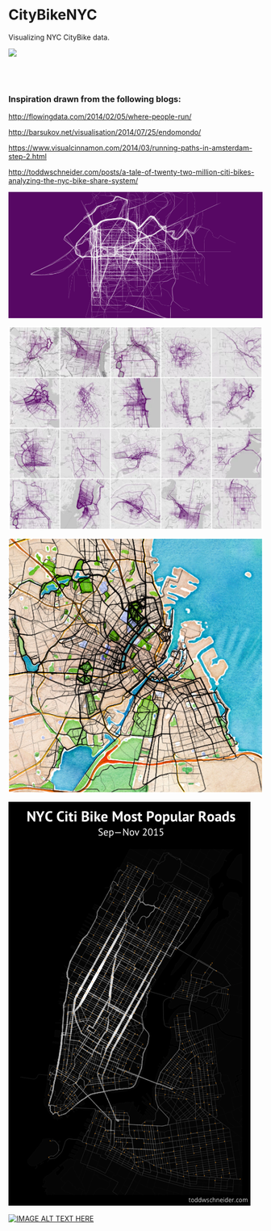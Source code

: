 # CityBikeNYC

Visualizing NYC CityBike data.

![](./ASSETS/weekdays.png)


<br>
<br>

### Inspiration drawn from the following blogs:

http://flowingdata.com/2014/02/05/where-people-run/

http://barsukov.net/visualisation/2014/07/25/endomondo/

https://www.visualcinnamon.com/2014/03/running-paths-in-amsterdam-step-2.html

http://toddwschneider.com/posts/a-tale-of-twenty-two-million-citi-bikes-analyzing-the-nyc-bike-share-system/


![alt](ASSETS/DC-feature.png)

![alt](ASSETS/examples.png)

![alt](ASSETS/copenhagen.png)

![alt](ASSETS/most_popular_bike_routes.png)


[![IMAGE ALT TEXT HERE](https://img.youtube.com/vi/nZx8QLXk3Ls/0.jpg)](https://www.youtube.com/watch?v=nZx8QLXk3Ls)
